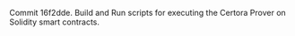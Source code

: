Commit 16f2dde.                    Build and Run scripts for executing the Certora Prover on Solidity smart contracts.
